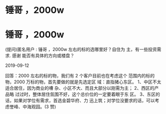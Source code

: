 # 锤哥 ，2000w

# 锤哥 ，2000w

(提问)匿名用户 : 锤哥 ，2000w 左右的标的选哪里好？自住为 主，有一些投资需求. 感谢 能否有具体的方向或楼盘？

2019-09-12

回答：2000 左右的标的物，我们有 2 个客户目前也在考虑这个 范围内的标的物，2000 万标的物，首先要做的就是先选定区 域：直指猪心东区。 1、中区不太适合居住，因为商业的嘈 杂、小区不大、而且大部分以刚需为主； 2、西区的产品略 过过时，整体居住氛围不好，这个总价位的一定要着眼于东 区。 3、东区的话，如果对学位有需求，首选金碧华府、力 迅上筑；对学位没要求的话，可以考虑誉峰、中海观园。(3 赞)